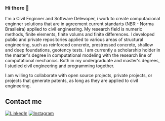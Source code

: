 ### Hi there 👋

I'm a Civil Enginner and Software Delevoper, i work to create computacional enginner solutions that are in agreement current standarts (NBR - Norma Brasileira) applied to civil engineering. My research field is numeric methods, finite elements, finite volums and finite differences. I developed public and private repositories applied to various areas of structural engineering, such as reinforced concrete, prestressed concrete, shallow and deep foundations, geotency tests. I am currently a scholarship holder in the master's degree in computational modeling with the research line of computational mechanics. Both in my undergraduate and master's degrees, I studied civil engineering and programming together.

I am willing to collaborate with open source projects, private projects, or projects that generate patents, as long as they are applied to civil engineering.

## Contact me

[![LinkedIn](https://img.shields.io/badge/LinkedIn-0077B5?style=for-the-badge&logo=linkedin&logoColor=white)](https://www.linkedin.com/in/bruno--teixeira/)
[![Instagram](https://img.shields.io/badge/Instagram-E4405F?style=for-the-badge&logo=instagram&logoColor=white)](https://www.instagram.com/b.de_bruno/)
